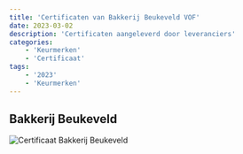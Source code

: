 ```yaml
---
title: 'Certificaten van Bakkerij Beukeveld VOF'
date: 2023-03-02
description: 'Certificaten aangeleverd door leveranciers'
categories:
    - 'Keurmerken'
    - 'Certificaat'
tags:
    - '2023'
    - 'Keurmerken'
---
```




## Bakkerij Beukeveld 
![Certificaat Bakkerij Beukeveld](images/cert/certificaatbakkerijbeukeveld-1.jpg)

